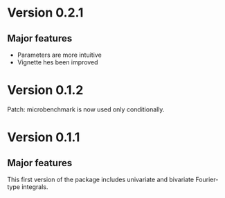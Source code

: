 
# Version 0.2.1

## Major features

- Parameters are more intuitive
- Vignette hes been improved

# Version 0.1.2

Patch: microbenchmark is now used only conditionally.

# Version 0.1.1

## Major features

This first version of the package includes univariate and bivariate
Fourier-type integrals.

